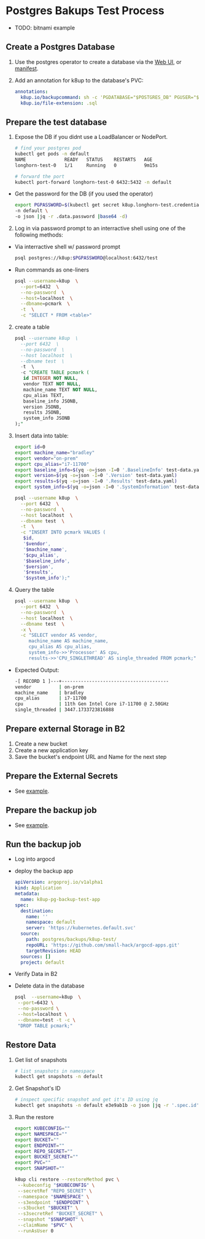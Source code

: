 # Postgres Bakups Test Process
 - TODO: bitnami example


## Create a Postgres Database
 
 1. Use the postgres operator to create a database via the [Web UI](https://pgops.social-media-for-dogs.com/#/list), or [manifest](examples/operator-database.yaml).
 
 2. Add an annotation for k8up to the database's PVC:

    ```yaml
    annotations:
      k8up.io/backupcommand: sh -c 'PGDATABASE="$POSTGRES_DB" PGUSER="$POSTGRES_USER" PGPASSWORD="$POSTGRES_PASSWORD" pg_dump --clean'
      k8up.io/file-extension: .sql
    ```

## Prepare the test database

1. Expose the DB if you didnt use a LoadBalancer or NodePort.

   ```bash
   # find your postgres pod
   kubectl get pods -n default
   NAME              READY   STATUS    RESTARTS   AGE
   longhorn-test-0   1/1     Running   0          9m15s

   # forward the port
   kubectl port-forward longhorn-test-0 6432:5432 -n default
   ```

 - Get the password for the DB (if you used the operator)
   
   ```bash
   export PGPASSWORD=$(kubectl get secret k8up.longhorn-test.credentials.postgresql.acid.zalan.do \
   -n default \
   -o json |jq -r .data.password |base64 -d)
   ```

2. Log in via password prompt to an interractive shell using one of the following methods:

  - Via interractive shell w/ password prompt
  
    ```bash
    psql postgres://k8up:$PGPASSWORD@localhost:6432/test
    ```

  - Run commands as one-liners

    ```bash
    psql --username=k8up  \
      --port=6432  \
      --no-password  \
      --host=localhost  \
      --dbname=pcmark  \
      -t  \
      -c "SELECT * FROM <table>"
    ```

2. create a table

    ```sql
    psql --username k8up  \
      --port 6432  \
      --no-password  \
      --host localhost  \
      --dbname test  \
      -t  \
      -c "CREATE TABLE pcmark (
       id INTEGER NOT NULL,
       vendor TEXT NOT NULL,
       machine_name TEXT NOT NULL,
       cpu_alias TEXT,
       baseline_info JSONB,
       version JSONB,
       results JSONB,
       system_info JSONB
    );"
    ```

4. Insert data into table:

    ```bash
    export id=0
    export machine_name="bradley"
    export vendor="on-prem"
    export cpu_alias="i7-11700"
    export baseline_info=$(yq -o=json -I=0 '.BaselineInfo' test-data.yaml)
    export version=$(yq -o=json -I=0 '.Version' test-data.yaml)
    export results=$(yq -o=json -I=0 '.Results' test-data.yaml)
    export system_info=$(yq -o=json -I=0 '.SystemInformation' test-data.yaml)

    psql --username k8up  \
      --port 6432  \
      --no-password  \
      --host localhost  \
      --dbname test  \
      -t  \
      -c "INSERT INTO pcmark VALUES (
       $id,
       '$vendor',
       '$machine_name',
       '$cpu_alias',
       '$baseline_info',
       '$version',
       '$results',
       '$system_info');"
    ```

5. Query the table

    ```bash
    psql --username k8up  \
      --port 6432  \
      --no-password  \
      --host localhost  \
      --dbname test  \
      -x \
      -c "SELECT vendor AS vendor,
         machine_name AS machine_name,
         cpu_alias AS cpu_alias,
         system_info->>'Processor' AS cpu,
         results->>'CPU_SINGLETHREAD' AS single_threaded FROM pcmark;"
    ```
  
  - Expected Output:
    
    ```bash
    -[ RECORD 1 ]---+---------------------------------------
    vendor          | on-prem
    machine_name    | bradley
    cpu_alias       | i7-11700
    cpu             | 11th Gen Intel Core i7-11700 @ 2.50GHz
    single_threaded | 3447.1733723816888
    ```
## Prepare external Storage in B2

1. Create a new bucket
2. Create a new application key
3. Save the bucket's endpoint URL and Name for the next step

## Prepare the External Secrets

- See [example](examples/external-secret.yaml).

## Prepare the backup job

- See [example](examples/backup-job.yaml).

## Run the backup job

- Log into argocd
  
- deploy the backup app

  ```yaml
  apiVersion: argoproj.io/v1alpha1
  kind: Application
  metadata:
    name: k8up-pg-backup-test-app
  spec:
    destination:
      name: ''
      namespace: default
      server: 'https://kubernetes.default.svc'
    source:
      path: postgres/backups/k8up-test/
      repoURL: 'https://github.com/small-hack/argocd-apps.git'
      targetRevision: HEAD
    sources: []
    project: default
  ```

- Verify Data in B2

- Delete data in the database

  ```bash
  psql  --username=k8up  \
   --port=6432 \
   --no-password \
   --host=localhost \
   --dbname=test -t -c \
   "DROP TABLE pcmark;"
  ```

## Restore Data

1. Get list of snapshots

   ```bash
   # list snapshots in namespace
   kubectl get snapshots -n default
   ```

2. Get Snapshot's ID
   
   ```bash
   # inspect specific snapshot and get it's ID using jq
   kubectl get snapshots -n default e3e9ab1b -o json |jq -r '.spec.id'
   ```

3. Run the restore

   ```bash
   export KUBECONFIG=""
   export NAMESPACE=""
   export BUCKET=""
   export ENDPOINT=""
   export REPO_SECRET=""
   export BUCKET_SECRET=""
   export PVC=""
   export SNAPSHOT=""

   k8up cli restore --restoreMethod pvc \
    --kubeconfig "$KUBECONFIG" \
    --secretRef "REPO_SECRET" \
    --namespace "$NAMESPACE" \
    --s3endpoint "$ENDPOINT" \
    --s3bucket "$BUCKET" \
    --s3secretRef "BUCKET_SECRET" \
    --snapshot "$SNAPSHOT" \
    --claimName "$PVC" \
    --runAsUser 0
   ```  

